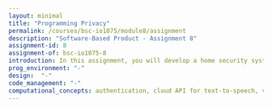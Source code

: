 ```yaml
---
layout: minimal
title: "Programming Privacy"
permalink: /courses/bsc-io1075/module8/assignment
description: "Software-Based Product - Assignment 8"
assignment-id: 8
assignment-of: bsc-io1075-8
introduction: In this assignment, you will develop a home security system that opens the door when a person is recognised. When the infrared sensor detects movement, you will subscribe to the video stream and start recording for a minute. When the outdoor button is pressed, you will subscribe to the audio stream, for 3 seconds, send the record to a text-to-speech API and compare the text to a defined password in order to open the door.
prog_environment: "-"
design:  "-"
code_management: "-"
computational_concepts: authentication, cloud API for text-to-speech, video recording.
---
```

